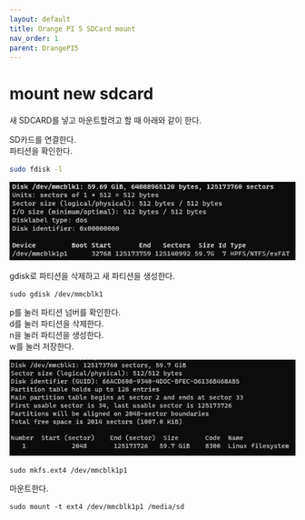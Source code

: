 ```yaml
---
layout: default
title: Orange PI 5 SDCard mount
nav_order: 1
parent: OrangePI5
---
```

                

# mount new sdcard
새 SDCARD를 넣고 마운트할려고 할 때 아래와 같이 한다.

SD카드를 연결한다.  
파티션을 확인한다.  

```sh
sudo fdisk -l
```

![18330-2023-1-26-20-36.png](files/18330-2023-1-26-20-36.png)

gdisk로 파티션을 삭제하고 새 파티션을 생성한다.

```
sudo gdisk /dev/mmcblk1
```

p를 눌러 파티션 넘버를 확인한다.  
d를 눌러 파티션을 삭제한다.  
n을 눌러 파티션을 생성한다.  
w를 눌러 저장한다.  

![34206-2023-1-26-20-38.png](files/34206-2023-1-26-20-38.png)

```
sudo mkfs.ext4 /dev/mmcblk1p1
```

마운트한다.  

```
sudo mount -t ext4 /dev/mmcblk1p1 /media/sd
```

